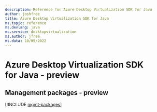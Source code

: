 ```yaml
---
description: Reference for Azure Desktop Virtualization SDK for Java
author: joshfree
title: Azure Desktop Virtualization SDK for Java
ms.topic: reference
ms.devlang: java
ms.service: desktopvirtualization
ms.author: jfree
ms.data: 10/05/2022
---
```

# Azure Desktop Virtualization SDK for Java - preview

## Management packages - preview
[!INCLUDE [mgmt-packages](desktop-virtualization-mgmt-index.md)]